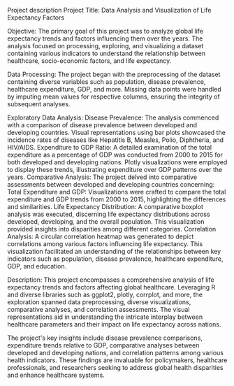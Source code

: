 Project description
Project Title: Data Analysis and Visualization of Life Expectancy Factors

Objective:
The primary goal of this project was to analyze global life expectancy trends and factors influencing them over the years. The analysis focused on processing, exploring, and visualizing a dataset containing various indicators to understand the relationship between healthcare, socio-economic factors, and life expectancy.

Data Processing:
The project began with the preprocessing of the dataset containing diverse variables such as population, disease prevalence, healthcare expenditure, GDP, and more. Missing data points were handled by imputing mean values for respective columns, ensuring the integrity of subsequent analyses.

Exploratory Data Analysis:
Disease Prevalence: The analysis commenced with a comparison of disease prevalence between developed and developing countries. Visual representations using bar plots showcased the incidence rates of diseases like Hepatitis B, Measles, Polio, Diphtheria, and HIV/AIDS.
Expenditure to GDP Ratio: A detailed examination of the total expenditure as a percentage of GDP was conducted from 2000 to 2015 for both developed and developing nations. Plotly visualizations were employed to display these trends, illustrating expenditure over GDP patterns over the years.
Comparative Analysis:
The project delved into comparative assessments between developed and developing countries concerning:
Total Expenditure and GDP: Visualizations were crafted to compare the total expenditure and GDP trends from 2000 to 2015, highlighting the differences and similarities.
Life Expectancy Distribution: A comparative boxplot analysis was executed, discerning life expectancy distributions across developed, developing, and the overall population. This visualization provided insights into disparities among different categories.
Correlation Analysis:
A circular correlation heatmap was generated to depict correlations among various factors influencing life expectancy. This visualization facilitated an understanding of the relationships between key indicators such as population, disease prevalence, healthcare expenditure, GDP, and education.

Description:
This project encompasses a comprehensive analysis of life expectancy trends and factors affecting global healthcare. Leveraging R and diverse libraries such as ggplot2, plotly, corrplot, and more, the exploration spanned data preprocessing, diverse visualizations, comparative analyses, and correlation assessments. The visual representations aid in understanding the intricate interplay between healthcare parameters and their impact on life expectancy across nations.

The project's key insights include disease prevalence comparisons, expenditure trends relative to GDP, comparative analyses between developed and developing nations, and correlation patterns among various health indicators. These findings are invaluable for policymakers, healthcare professionals, and researchers seeking to address global health disparities and enhance healthcare systems.
